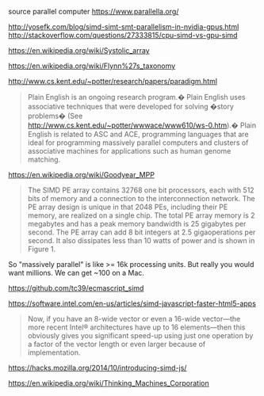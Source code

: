 
source parallel computer
  https://www.parallella.org/

http://yosefk.com/blog/simd-simt-smt-parallelism-in-nvidia-gpus.html
http://stackoverflow.com/questions/27333815/cpu-simd-vs-gpu-simd

https://en.wikipedia.org/wiki/Systolic_array

https://en.wikipedia.org/wiki/Flynn%27s_taxonomy

http://www.cs.kent.edu/~potter/research/papers/paradigm.html

> Plain English is an ongoing research program.� Plain English uses associative techniques that were developed for solving �story problems� (See http://www.cs.kent.edu/~potter/wwwace/www610/ws-0.htm).� Plain English is related to ASC and ACE, programming languages that are ideal for programming massively parallel computers and clusters of associative machines for applications such as human genome matching.

https://en.wikipedia.org/wiki/Goodyear_MPP

> The SIMD PE array contains 32768 one bit processors, each with 512 bits of memory and a connection to the interconnection network. The PE array design is unique in that 2048 PEs, including their PE memory, are realized on a single chip. The total PE array memory is 2 megabytes and has a peak memory bandwidth is 25 gigabytes per second. The PE array can add 8 bit integers at 2.5 gigaoperations per second. It also dissipates less than 10 watts of power and is shown in Figure 1. 

So "massively parallel" is like >= 16k processing units. But really you would want millions. We can get ~100 on a Mac.

https://github.com/tc39/ecmascript_simd

https://software.intel.com/en-us/articles/simd-javascript-faster-html5-apps

> Now, if you have an 8-wide vector or even a 16-wide vector—the more recent Intel® architectures have up to 16 elements—then this obviously gives you significant speed-up using just one operation by a factor of the vector length or even larger because of implementation.

https://hacks.mozilla.org/2014/10/introducing-simd-js/

https://en.wikipedia.org/wiki/Thinking_Machines_Corporation
